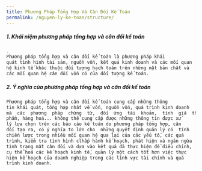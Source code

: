 ```yaml
---
title: Phương Pháp Tổng Hợp Và Cân Đối Kế Toán
permalink: /nguyen-ly-ke-toan/structure/
---
```


<div class="note info">
  <h5>1. Khái niệm phương pháp tổng hợp và cân đối kế toán </h5>
</div>

```sh
.
Phương pháp tổng hợp và cân đối kế toán là phương pháp khái 
quát tình hình tài sản, nguồn vốn, kết quả kinh doanh và các mối quan 
hệ kinh tế khác thuộc đối tượng hạch toán trên những mặt bản chất và 
các mối quan hệ cân đối vốn có của đối tượng kế toán. 

```

<div class="note info">
  <h5>2. Ý nghĩa của phương pháp tổng hợp và cân đối kế toán </h5>
</div>

```sh
Phương pháp tổng hợp và cân đối kế toán cung cấp những thông 
tin khái quát, tồng hợp nhất về vốn, nguồn vốn, quá trình kinh doanh 
mà  các  phương  pháp  chứng  từ,  đối  ứng  tài  khoản,  tính  giá  thành 
phẩm, hàng hoá... không thể cung cấp được những thông tin được xử 
lý lựa chọn trên các báo cáo kế toán do phương pháp tổng hợp, cân 
đối tạo ra, có ý nghĩa to lớn cho  những quyết định quản lý có  tính 
chiến lược trong nhiều mối quan hệ qua lại của các yếu tố, các quá 
trình, kiểm tra tình hình clhấp hành kế hoạch, phát hiện và ngăn ngừa 
tình trạng mất cân đối và dựa vào kết quả đã thực hiện để điều chỉnh, 
cụ thể hoá các kế hoạch kinh tế, quản lý một cách tốt hơn việc thực 
hiện kế hoạch của doanh nghiệp trong các lĩnh vực tài chính và quá 
trình kinh doanh. 
```

